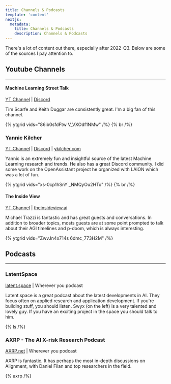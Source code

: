 ```yaml
---
title: Channels & Podcasts
template: 'content'
nextjs:
  metadata:
    title: Channels & Podcasts
    description: Channels & Podcasts
---
```


<!-- There's some great video and podcast content available today. The content below is excellent. -->

There's a lot of content out there, especially after 2022-Q3. Below are some of the sources I pay attention to.

## Youtube Channels

---

#### Machine Learning Street Talk

[YT Channel](https://youtube.com/@MachineLearningStreetTalk?si=QX8j_STmN3acEOZ6) | [Discord](https://discord.gg/aNPkGUQtc5)

Tim Scarfe and Keith Duggar are consistently great. I'm a big fan of this channel.

<!-- **Samples** -->

<!-- J0p_thJJnoo 8jIM2Oezb44 -->

{% ytgrid vids="86ib0sfdFtw V_VXOdf1NMw" /%}
{% br /%}

### Yannic Kilcher

[YT Channel](https://youtube.com/@YannicKilcher?si=mU5ePCW3uqRxqWcj) | [Discord](https://ykilcher.com/discord) | [ykilcher.com](https://ykilcher.com)

Yannic is an extremely fun and insightful source of the latest Machine Learning research and trends. He also has a great Discord community. I did some work on the OpenAssistant project he organized with LAION which was a lot of fun.

<!-- **Samples** -->

<!-- ddG2fM9i4Kk 4Cclp6yPDuw -->

{% ytgrid vids="xs-0cp1hSnY _NMQyOu2HTo" /%}
{% br /%}

#### The Inside View

[YT Channel](https://youtube.com/@TheInsideView?si=D4SvnTL0y8hI6EAl) | [theinsideview.ai](https://theinsideview.ai)

Michaël Trazzi is fantastic and has great guests and conversations. In addition to broader topics, mosts guests are at some point prompted to talk about their AGI timelines and p-doom, which is always interesting.

<!-- 9s3XctQOgew bDMqo7BpNbk -->

{% ytgrid vids="ZwvJn4x714s 6dmc_773H2M" /%}

## Podcasts

---

### LatentSpace

[latent.space](https://latent.space) | Wherever you podcast

Latent.space is a great podcast about the latest developments in AI. They focus often on applied research and application development. If you're building stuff, you should listen. Swyx (on the left) is a very talented and lovely guy. If you have an exciting project in the space you should talk to him.

{% ls /%}

### AXRP - The AI X-risk Research Podcast

[AXRP.net](https://axrp.net/) | Wherever you podcast

AXRP is fantastic. It has perhaps the most in-depth discussions on Alignment, with Daniel Filan and top researchers in the field.

{% axrp /%}

<!-- https://www.youtube.com/watch?v=WIAatc0TVa8 -->
